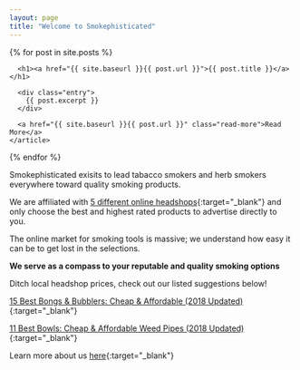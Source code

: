 ```yaml
---
layout: page
title: "Welcome to Smokephisticated"
---
```


<div class="posts">
  {% for post in site.posts %}
    <article class="post">

      <h1><a href="{{ site.baseurl }}{{ post.url }}">{{ post.title }}</a></h1>

      <div class="entry">
        {{ post.excerpt }}
      </div>

      <a href="{{ site.baseurl }}{{ post.url }}" class="read-more">Read More</a>
    </article>
  {% endfor %}
</div>

Smokephisticated exisits to lead tabacco smokers and herb smokers everywhere toward quality smoking products.

We are affiliated with [5 different online headshops](/about){:target="_blank"} and only choose the best and highest rated products to advertise directly to you.

The online market for smoking tools is massive; we understand how easy it can be to get lost in the selections.

**We serve as a compass to your reputable and quality smoking options**

Ditch local headshop prices, check out our listed suggestions below!

[15 Best Bongs & Bubblers: Cheap & Affordable (2018 Updated)](/bongs){:target="_blank"}

[11 Best Bowls: Cheap & Affordable Weed Pipes (2018 Updated)](/bowls){:target="_blank"}

Learn more about us [here](/about){:target="_blank"}